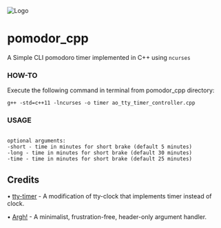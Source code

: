![Logo](https://raw.githubusercontent.com/AOrumbaev/pomodor_cpp/master/pomo_icon.png)

# pomodor_cpp
A Simple CLI pomodoro timer implemented in C++ using `ncurses`

### HOW-TO
Execute the following command in terminal from pomodor_cpp directory:

`g++ -std=c++11 -lncurses -o timer ao_tty_timer_controller.cpp`

### USAGE
```usage: ./timer [-short MINUTES] [-long MINUTES] [-time MINUTES]

optional arguments:
-short - time in minutes for short brake (default 5 minutes)
-long - time in minutes for short brake (default 30 minutes)
-time - time in minutes for short brake (default 25 minutes)
```

## Credits
• [tty-timer](https://github.com/mbarbar/ttytimer) - A modification of tty-clock that implements timer instead of clock.

• [Argh!](https://github.com/adishavit/argh) - A minimalist, frustration-free, header-only argument handler.
